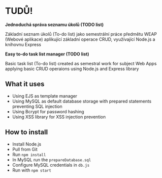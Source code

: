 # TUDŮ!
**Jednoduchá správa seznamu úkolů (TODO list)**

Základní seznam úkolů (To-do list) jako semestrální práce předmětu WEAP (Webové aplikace) aplikující základní operace CRUD, využívající Node.js a knihovnu Express

**Easy to-do task list manager (TODO list)**

Basic task list (To-do list) created as semestral work for subject Web Apps applying basic CRUD operaions using Node.js and Express library

## What it uses
- Using EJS as template manager
- Using MySQL as default database storage with prepared statements preventing SQL injection
- Using Bcrypt for password hashing
- Using XSS library for XSS injection prevention

## How to install
- Install Node.js
- Pull from Git
- Run ``npm install``
- In MySQL run the ``prepareDatabase.sql``
- Configure MySQL credentials in ``db.js``
- Run with ``npm start``
